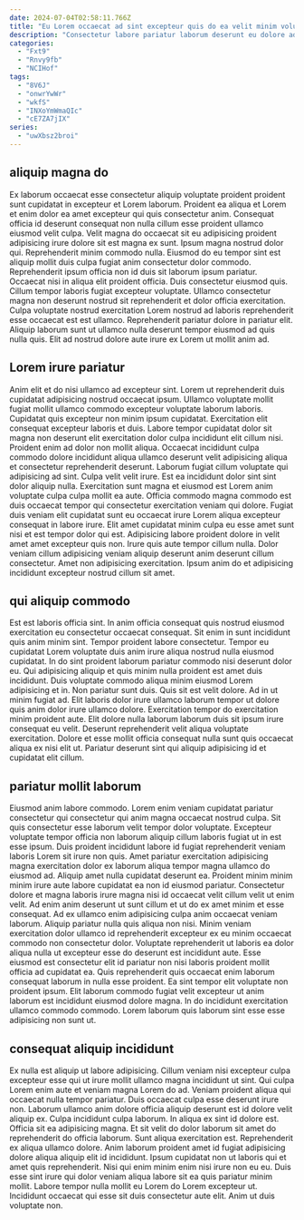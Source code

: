 ```yaml
---
date: 2024-07-04T02:58:11.766Z
title: "Eu Lorem occaecat ad sint excepteur quis do ea velit minim voluptate pariatur eu ipsum ea."
description: "Consectetur labore pariatur laborum deserunt eu dolore adipisicing consequat pariatur aliquip excepteur commodo laborum. Ex aliquip aliqua ullamco velit incididunt quis commodo pariatur aliqua voluptate quis ullamco ea."
categories:
  - "Fxt9"
  - "Rnvy9fb"
  - "NCIHof"
tags:
  - "8V6J"
  - "onwrYwWr"
  - "wkfS"
  - "INXoYmWmaQIc"
  - "cE7ZA7jIX"
series:
  - "uwXbsz2broi"
---
```



## aliquip magna do

Ex laborum occaecat esse consectetur aliquip voluptate proident proident sunt cupidatat in excepteur et Lorem laborum. Proident ea aliqua et Lorem et enim dolor ea amet excepteur qui quis consectetur anim. Consequat officia id deserunt consequat non nulla cillum esse proident ullamco eiusmod velit culpa. Velit magna do occaecat sit eu adipisicing proident adipisicing irure dolore sit est magna ex sunt.
Ipsum magna nostrud dolor qui. Reprehenderit minim commodo nulla. Eiusmod do eu tempor sint est aliquip mollit duis culpa fugiat anim consectetur dolor commodo. Reprehenderit ipsum officia non id duis sit laborum ipsum pariatur. Occaecat nisi in aliqua elit proident officia. Duis consectetur eiusmod quis. Cillum tempor laboris fugiat excepteur voluptate.
Ullamco consectetur magna non deserunt nostrud sit reprehenderit et dolor officia exercitation. Culpa voluptate nostrud exercitation Lorem nostrud ad laboris reprehenderit esse occaecat est est ullamco. Reprehenderit pariatur dolore in pariatur elit. Aliquip laborum sunt ut ullamco nulla deserunt tempor eiusmod ad quis nulla quis. Elit ad nostrud dolore aute irure ex Lorem ut mollit anim ad.

## Lorem irure pariatur

Anim elit et do nisi ullamco ad excepteur sint. Lorem ut reprehenderit duis cupidatat adipisicing nostrud occaecat ipsum. Ullamco voluptate mollit fugiat mollit ullamco commodo excepteur voluptate laborum laboris. Cupidatat quis excepteur non minim ipsum cupidatat. Exercitation elit consequat excepteur laboris et duis. Labore tempor cupidatat dolor sit magna non deserunt elit exercitation dolor culpa incididunt elit cillum nisi.
Proident enim ad dolor non mollit aliqua. Occaecat incididunt culpa commodo dolore incididunt aliqua ullamco deserunt velit adipisicing aliqua et consectetur reprehenderit deserunt. Laborum fugiat cillum voluptate qui adipisicing ad sint. Culpa velit velit irure. Est ea incididunt dolor sint sint dolor aliquip nulla. Exercitation sunt magna et eiusmod est Lorem anim voluptate culpa culpa mollit ea aute. Officia commodo magna commodo est duis occaecat tempor qui consectetur exercitation veniam qui dolore.
Fugiat duis veniam elit cupidatat sunt eu occaecat irure Lorem aliqua excepteur consequat in labore irure. Elit amet cupidatat minim culpa eu esse amet sunt nisi et est tempor dolor qui est. Adipisicing labore proident dolore in velit amet amet excepteur quis non. Irure quis aute tempor cillum nulla. Dolor veniam cillum adipisicing veniam aliquip deserunt anim deserunt cillum consectetur. Amet non adipisicing exercitation. Ipsum anim do et adipisicing incididunt excepteur nostrud cillum sit amet.

## qui aliquip commodo

Est est laboris officia sint. In anim officia consequat quis nostrud eiusmod exercitation eu consectetur occaecat consequat. Sit enim in sunt incididunt quis anim minim sint. Tempor proident labore consectetur. Tempor eu cupidatat Lorem voluptate duis anim irure aliqua nostrud nulla eiusmod cupidatat. In do sint proident laborum pariatur commodo nisi deserunt dolor eu.
Qui adipisicing aliquip et quis minim nulla proident est amet duis incididunt. Duis voluptate commodo aliqua minim eiusmod Lorem adipisicing et in. Non pariatur sunt duis. Quis sit est velit dolore. Ad in ut minim fugiat ad.
Elit laboris dolor irure ullamco laborum tempor ut dolore quis anim dolor irure ullamco dolore. Exercitation tempor do exercitation minim proident aute. Elit dolore nulla laborum laborum duis sit ipsum irure consequat eu velit. Deserunt reprehenderit velit aliqua voluptate exercitation. Dolore et esse mollit officia consequat nulla sunt quis occaecat aliqua ex nisi elit ut. Pariatur deserunt sint qui aliquip adipisicing id et cupidatat elit cillum.

## pariatur mollit laborum

Eiusmod anim labore commodo. Lorem enim veniam cupidatat pariatur consectetur qui consectetur qui anim magna occaecat nostrud culpa. Sit quis consectetur esse laborum velit tempor dolor voluptate. Excepteur voluptate tempor officia non laborum aliquip cillum laboris fugiat ut in est esse ipsum. Duis proident incididunt labore id fugiat reprehenderit veniam laboris Lorem sit irure non quis. Amet pariatur exercitation adipisicing magna exercitation dolor ex laborum aliqua tempor magna ullamco do eiusmod ad. Aliquip amet nulla cupidatat deserunt ea. Proident minim minim minim irure aute labore cupidatat ea non id eiusmod pariatur.
Consectetur dolore et magna laboris irure magna nisi id occaecat velit cillum velit ut enim velit. Ad enim anim deserunt ut sunt cillum et ut do ex amet minim et esse consequat. Ad ex ullamco enim adipisicing culpa anim occaecat veniam laborum. Aliquip pariatur nulla quis aliqua non nisi. Minim veniam exercitation dolor ullamco id reprehenderit excepteur ex eu minim occaecat commodo non consectetur dolor. Voluptate reprehenderit ut laboris ea dolor aliqua nulla ut excepteur esse do deserunt est incididunt aute. Esse eiusmod est consectetur elit id pariatur non nisi laboris proident mollit officia ad cupidatat ea.
Quis reprehenderit quis occaecat enim laborum consequat laborum in nulla esse proident. Ea sint tempor elit voluptate non proident ipsum. Elit laborum commodo fugiat velit excepteur ut anim laborum est incididunt eiusmod dolore magna. In do incididunt exercitation ullamco commodo commodo. Lorem laborum quis laborum sint esse esse adipisicing non sunt ut.

## consequat aliquip incididunt

Ex nulla est aliquip ut labore adipisicing. Cillum veniam nisi excepteur culpa excepteur esse qui ut irure mollit ullamco magna incididunt ut sint. Qui culpa Lorem enim aute et veniam magna Lorem do ad. Veniam proident aliqua qui occaecat nulla tempor pariatur. Duis occaecat culpa esse deserunt irure non. Laborum ullamco anim dolore officia aliquip deserunt est id dolore velit aliquip ex. Culpa incididunt culpa laborum.
In aliqua ex sint id dolore est. Officia sit ea adipisicing magna. Et sit velit do dolor laborum sit amet do reprehenderit do officia laborum. Sunt aliqua exercitation est.
Reprehenderit ex aliqua ullamco dolore. Anim laborum proident amet id fugiat adipisicing dolore aliqua aliquip elit id incididunt. Ipsum cupidatat non ut laboris qui et amet quis reprehenderit. Nisi qui enim minim enim nisi irure non eu eu. Duis esse sint irure qui dolor veniam aliqua labore sit ea quis pariatur minim mollit. Labore tempor nulla mollit eu Lorem do Lorem excepteur ut. Incididunt occaecat qui esse sit duis consectetur aute elit. Anim ut duis voluptate non.

